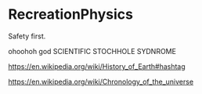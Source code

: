 # RecreationPhysics

Safety first.


ohoohoh god SCIENTIFIC STOCHHOLE SYDNROME 

<https://en.wikipedia.org/wiki/History_of_Earth#hashtag>

<https://en.wikipedia.org/wiki/Chronology_of_the_universe>
